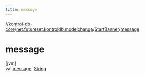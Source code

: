 ```yaml
---
title: message
---
```

//[kontrol-db-core](../../../index.html)/[net.futureset.kontroldb.modelchange](../index.html)/[StartBanner](index.html)/[message](message.html)



# message



[jvm]\
val [message](message.html): [String](https://kotlinlang.org/api/latest/jvm/stdlib/kotlin/-string/index.html)





